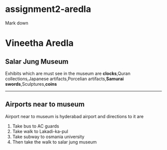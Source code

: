 # assignment2-aredla
Mark down
<h1>Vineetha Aredla </h1>
<h2>Salar Jung Museum</h2>
<p>Exhibits which are must see in the museum are <strong>clocks</strong>,Quran collections,Japanese artifacts,Porcelian artifacts,<strong>Samurai swords</strong>,Sculptures,<strong>coins</strong></p>

---

<h2>Airports near to museum</h2>
<p>Airport near to museum is hyderabad airport and directions to it are</p>
<ol>
<li>Take bus to AC guards</li>
<li>Take walk to Lakadi-ka-pul</li>
<li>Take subway to osmania university</li>
<li>Then take the walk to salar jung museum</li>
</ol>

